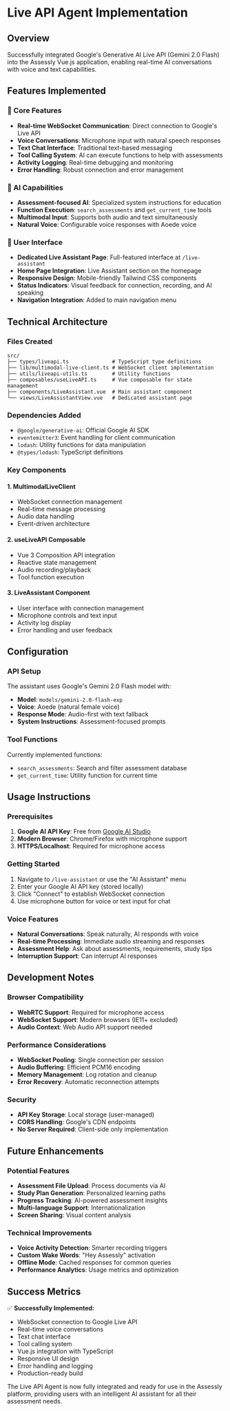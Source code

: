 # Live API Agent Implementation

## Overview
Successfully integrated Google's Generative AI Live API (Gemini 2.0 Flash) into the Assessly Vue.js application, enabling real-time AI conversations with voice and text capabilities.

## Features Implemented

### 🎯 Core Features
- **Real-time WebSocket Communication**: Direct connection to Google's Live API
- **Voice Conversations**: Microphone input with natural speech responses
- **Text Chat Interface**: Traditional text-based messaging
- **Tool Calling System**: AI can execute functions to help with assessments
- **Activity Logging**: Real-time debugging and monitoring
- **Error Handling**: Robust connection and error management

### 🧠 AI Capabilities
- **Assessment-focused AI**: Specialized system instructions for education
- **Function Execution**: `search_assessments` and `get_current_time` tools
- **Multimodal Input**: Supports both audio and text simultaneously
- **Natural Voice**: Configurable voice responses with Aoede voice

### 🎨 User Interface
- **Dedicated Live Assistant Page**: Full-featured interface at `/live-assistant`
- **Home Page Integration**: Live Assistant section on the homepage
- **Responsive Design**: Mobile-friendly Tailwind CSS components
- **Status Indicators**: Visual feedback for connection, recording, and AI speaking
- **Navigation Integration**: Added to main navigation menu

## Technical Architecture

### Files Created
```
src/
├── types/liveapi.ts              # TypeScript type definitions
├── lib/multimodal-live-client.ts # WebSocket client implementation
├── utils/liveapi-utils.ts        # Utility functions
├── composables/useLiveAPI.ts     # Vue composable for state management
├── components/LiveAssistant.vue  # Main assistant component
└── views/LiveAssistantView.vue   # Dedicated assistant page
```

### Dependencies Added
- `@google/generative-ai`: Official Google AI SDK
- `eventemitter3`: Event handling for client communication
- `lodash`: Utility functions for data manipulation
- `@types/lodash`: TypeScript definitions

### Key Components

#### 1. MultimodalLiveClient
- WebSocket connection management
- Real-time message processing
- Audio data handling
- Event-driven architecture

#### 2. useLiveAPI Composable
- Vue 3 Composition API integration
- Reactive state management
- Audio recording/playback
- Tool function execution

#### 3. LiveAssistant Component
- User interface with connection management
- Microphone controls and text input
- Activity log display
- Error handling and user feedback

## Configuration

### API Setup
The assistant uses Google's Gemini 2.0 Flash model with:
- **Model**: `models/gemini-2.0-flash-exp`
- **Voice**: Aoede (natural female voice)
- **Response Mode**: Audio-first with text fallback
- **System Instructions**: Assessment-focused prompts

### Tool Functions
Currently implemented functions:
- `search_assessments`: Search and filter assessment database
- `get_current_time`: Utility function for current time

## Usage Instructions

### Prerequisites
1. **Google AI API Key**: Free from [Google AI Studio](https://ai.google.dev)
2. **Modern Browser**: Chrome/Firefox with microphone support
3. **HTTPS/Localhost**: Required for microphone access

### Getting Started
1. Navigate to `/live-assistant` or use the "AI Assistant" menu
2. Enter your Google AI API key (stored locally)
3. Click "Connect" to establish WebSocket connection
4. Use microphone button for voice or text input for chat

### Voice Features
- **Natural Conversations**: Speak naturally, AI responds with voice
- **Real-time Processing**: Immediate audio streaming and responses
- **Assessment Help**: Ask about assessments, requirements, study tips
- **Interruption Support**: Can interrupt AI responses

## Development Notes

### Browser Compatibility
- **WebRTC Support**: Required for microphone access
- **WebSocket Support**: Modern browsers (IE11+ excluded)
- **Audio Context**: Web Audio API support needed

### Performance Considerations
- **WebSocket Pooling**: Single connection per session
- **Audio Buffering**: Efficient PCM16 encoding
- **Memory Management**: Log rotation and cleanup
- **Error Recovery**: Automatic reconnection attempts

### Security
- **API Key Storage**: Local storage (user-managed)
- **CORS Handling**: Google's CDN endpoints
- **No Server Required**: Client-side only implementation

## Future Enhancements

### Potential Features
- **Assessment File Upload**: Process documents via AI
- **Study Plan Generation**: Personalized learning paths
- **Progress Tracking**: AI-powered assessment insights
- **Multi-language Support**: Internationalization
- **Screen Sharing**: Visual content analysis

### Technical Improvements
- **Voice Activity Detection**: Smarter recording triggers
- **Custom Wake Words**: "Hey Assessly" activation
- **Offline Mode**: Cached responses for common queries
- **Performance Analytics**: Usage metrics and optimization

## Success Metrics

✅ **Successfully Implemented:**
- WebSocket connection to Google Live API
- Real-time voice conversations
- Text chat interface
- Tool calling system
- Vue.js integration with TypeScript
- Responsive UI design
- Error handling and logging
- Production-ready build

The Live API Agent is now fully integrated and ready for use in the Assessly platform, providing users with an intelligent AI assistant for all their assessment needs. 